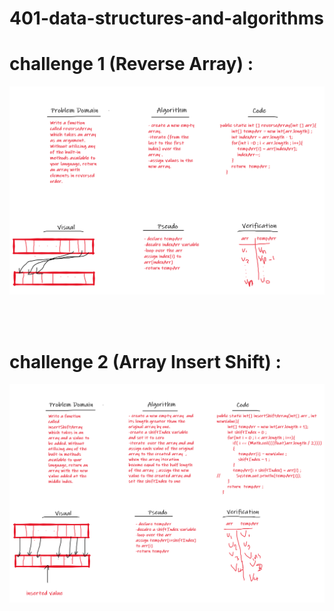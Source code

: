 # 401-data-structures-and-algorithms

# challenge 1 (Reverse Array) :

![Whiteboard](challenges/ReverseArray/reverseArray.png)

<br>
<br>

# challenge 2 (Array Insert Shift) : 

![Whiteboard](challenges/array-insert-shift/shiftInsertedArrayWhiteBoard.png)